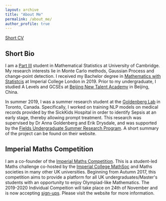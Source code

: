 ```yaml
---
layout: archive
title: "About Me"
permalink: /about_me/
author_profile: true
---
```

[Short CV](http://XingLLiu.github.io/files/cv_academic.pdf)


## Short Bio

I am a [Part III](https://www.maths.cam.ac.uk/postgrad/part-iii/current) student in Mathematical Statistics at University of Cambridge. My research interests lie in Monte Carlo methods, Gaussian Process and change-point detection. I received my Bachelor degree in [Mathematics with Statistcis](https://www.imperial.ac.uk/study/ug/courses/mathematics-department/mathematics-with-statistics-bsc/) at Imperial College London in 2019. Prior to my undergraduate, I studied A Levels and GCSEs at [Beijing New Talent Academy](http://www.bjnewtalent.com/jianqiao/) in Beijing, China.

In summer 2019, I was a summer research student at the [Goldenberg Lab](http://goldenberglab.ca/) in Toronto, Canada. Specifically, I worked on training NLP models on medical records provided by the SickKids Hospital in order to identify Sepsis at an early stage, thereby allowing prompt treatment. This research was supervised by Dr Anna Goldenberg and Erik Drysdale, and was supported by the [Fields Undergraduate Summer Research Program](http://www.fields.utoronto.ca/activities/19-20/2019-fusrp). A short summary of the project can be found on their website. 


## Imperial Maths Competition
I am a co-founder of the [Imperial Maths Competition](https://icmathscomp.org/index.html). This is a student-led Maths challenge co-hosted by the [Imperial College MathSoc](https://www.union.ic.ac.uk/rcsu/mathsoc/about19-20) and Maths societies in many other UK universities. Beginning from Autumn 2017, this competition aims to provide a platform for all UK undergraduates/Master's students with an opportunity to enjoy Olympiad-like Mathematics. The 2019-2020 Individual Compeition will take place on 24th of November and is now accepting [sign-ups](https://icmathscomp.org/signup/). Please visit the website for more information.


